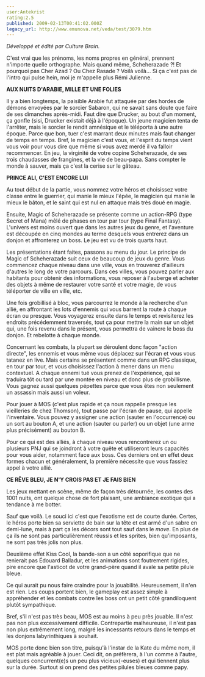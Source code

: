 ```yaml
---
user:Antekrist
rating:2.5
published: 2009-02-13T00:41:02.000Z
legacy_url: http://www.emunova.net/veda/test/3079.htm
---
```

_Développé et édité par Culture Brain._  

  

C'est vrai que les prénoms, les noms propres en général, prennent n'importe quelle orthographe. Mais quand même, Scheherazade ?! Et pourquoi pas Cher Azad ? Ou Chez Rasade ? Voilà voilà... Si ça c'est pas de l'intro qui pulse hein, moi je m'appelle plus Rémi Julienne.  

  

**AUX NUITS D'ARABIE, MILLE ET UNE FOLIES**  

Il y a bien longtemps, la paisible Arabie fut attaquée par des hordes de démons envoyées par le sorcier Sabaron, qui ne savait sans doute que faire de ses dimanches après-midi. Faut dire que Drucker, au bout d'un moment, ça gonfle (sisi, Drucker existait déjà à l'époque). Un jeune magicien tenta de l'arrêter, mais le sorcier le rendit amnésique et le téléporta à une autre époque. Parce que bon, tuer c'est marrant deux minutes mais faut changer de temps en temps. Bref, le magicien c'est vous, et l'esprit du temps vient vous voir pour vous dire que même si vous avez merdé il va falloir recommencer. En jeu, la virginité de votre copine Scheherazade, de ses trois chaudasses de frangines, et la vie de beau-papa. Sans compter le monde à sauver, mais ça c'est la cerise sur le gâteau.  

  

**PRINCE ALI, C'EST ENCORE LUI**  

Au tout début de la partie, vous nommez votre héros et choisissez votre classe entre le guerrier, qui manie le mieux l'épée, le magicien qui manie le mieux le bâton, et le saint qui est nul en attaque mais très doué en magie.  

Ensuite, Magic of Scheherazade se présente comme un action-RPG (type Secret of Mana) mêlé de phases en tour par tour (type Final Fantasy). L'univers est moins ouvert que dans les autres jeux du genre, et l'aventure est découpée en cinq mondes au terme desquels vous entrerez dans un donjon et affronterez un boss. Le jeu est vu de trois quarts haut.  

Les présentations étant faites, passons au menu du jour. Le principe de Magic of Scheherazade suit ceux de beaucoup de jeux du genre. Vous commencez chaque niveau dans une ville, vous en trouverez d'ailleurs d'autres le long de votre parcours. Dans ces villes, vous pouvez parler aux habitants pour obtenir des informations, vous reposer à l'auberge et acheter des objets à même de restaurer votre santé et votre magie, de vous téléporter de ville en ville, etc.  

Une fois grobillisé à bloc, vous parcourrez le monde à la recherche d'un allié, en affrontant les lots d'ennemis qui vous barrent la route à chaque écran ou presque. Vous voyagerez ensuite dans le temps et revisiterez les endroits précédemment traversés, tout ça pour mettre la main sur un objet qui, une fois revenu dans le présent, vous permettra de vaincre le boss du donjon. Et rebelotte à chaque monde.  

Concernant les combats, la plupart se déroulent donc façon "action directe", les ennemis et vous même vous déplacez sur l'écran et vous vous tatanez en live. Mais certains se présentent comme dans un RPG classique, en tour par tour, et vous choisissez l'action à mener dans un menu contextuel. A chaque ennemi tué vous prenez de l'expérience, qui se traduira tôt ou tard par une montée en niveau et donc plus de grobillisme. Vous gagnez aussi quelques pépettes parce que vous êtes non seulement un assassin mais aussi un voleur.  

Pour jouer à MOS (c'est plus rapide et ça nous rappelle presque les vieilleries de chez Thomson), tout passe par l'écran de pause, qui appelle l'inventaire. Vous pouvez y assigner une action (sauter en l'occurrence) ou un sort au bouton A, et une action (sauter ou parler) ou un objet (une arme plus précisément) au bouton B.  

Pour ce qui est des alliés, à chaque niveau vous rencontrerez un ou plusieurs PNJ qui se joindront à votre quête et utiliseront leurs capacités pour vous aider, notamment face aux boss. Ces derniers ont en effet deux formes chacun et généralement, la première nécessite que vous fassiez appel à votre allié.  

  

**CE RÊVE BLEU, JE N'Y CROIS PAS ET JE FAIS BIEN**  

Les jeux mettant en scène, même de façon très détournée, les contes des 1001 nuits, ont quelque chose de fort plaisant, une ambiance exotique qui a tendance à me botter.  

Sauf que voilà. Le souci ici c'est que l'exotisme est de courte durée. Certes, le héros porte bien sa serviette de bain sur la tête et est armé d'un sabre en demi-lune, mais à part ça les décors sont tout sauf dans le _move_. En plus de ça ils ne sont pas particulièrement réussis et les sprites, bien qu'imposants, ne sont pas très jolis non plus.  

Deuxième effet Kiss Cool, la bande-son a un côté soporifique que ne renierait pas Édouard Balladur, et les animations sont foutrement rigides, pire encore que l'asticot de votre grand-père quand il avale sa petite pilule bleue.  

Ce qui aurait pu nous faire craindre pour la jouabilité. Heureusement, il n'en est rien. Les coups portent bien, le gameplay est assez simple à appréhender et les combats contre les boss ont un petit côté grandiloquent plutôt sympathique.  

Bref, s'il n'est pas très beau, MOS est au moins à peu près jouable. Il n'est pas non plus excessivement difficile. Contrepartie malheureuse, il n'est pas non plus extrêmement long, malgré les incessants retours dans le temps et les donjons labyrinthiques à souhait.  

  

MOS porte donc bien son titre, puisqu'à l'instar de la Kate du même nom, il est plat mais agréable à jouer. Ceci dit, on préfèrera, à l'un comme à l'autre, quelques concurrent(e)s un peu plus vicieux(-euses) et qui tiennent plus sur la durée. Surtout si on prend des petites pilules bleues comme papy.